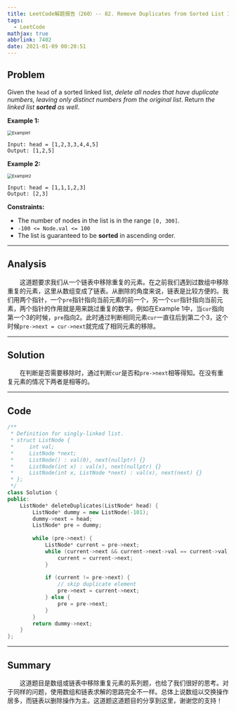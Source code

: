 ```yaml
---
title: LeetCode解题报告（260）-- 82. Remove Duplicates from Sorted List II
tags:
  - LeetCode
mathjax: true
abbrlink: 7402
date: 2021-01-09 00:20:51
---
```


## Problem

Given the `head` of a sorted linked list, *delete all nodes that have duplicate numbers, leaving only distinct numbers from the original list*. Return *the linked list **sorted** as well*.

<!-- more -->

**Example 1:**

<img src="https://assets.leetcode.com/uploads/2021/01/04/linkedlist1.jpg" alt="Example1" style="zoom:67%;" />

```
Input: head = [1,2,3,3,4,4,5]
Output: [1,2,5]
```

**Example 2:**

<img src="https://assets.leetcode.com/uploads/2021/01/04/linkedlist2.jpg" alt="Example2" style="zoom:67%;" />

```
Input: head = [1,1,1,2,3]
Output: [2,3]
```

**Constraints:**

- The number of nodes in the list is in the range `[0, 300]`.
- `-100 <= Node.val <= 100`
- The list is guaranteed to be **sorted** in ascending order.

------

## Analysis

&emsp;&emsp;这道题要求我们从一个链表中移除重复的元素。在之前我们遇到过数组中移除重复的元素，这里从数组变成了链表。从删除的角度来说，链表是比较方便的。我们用两个指针，一个`pre`指针指向当前元素的前一个，另一个`cur`指针指向当前元素，两个指针的作用就是用来跳过重复的数字。例如在Example 1中，当`cur`指向第一个3的时候，`pre`指向2。此时通过判断相同元素`cur`一直往后到第二个3，这个时候`pre->next = cur->next`就完成了相同元素的移除。

------

## Solution

&emsp;&emsp;在判断是否需要移除时，通过判断`cur`是否和`pre->next`相等得知。在没有重复元素的情况下两者是相等的。

------

## Code

```c++
/**
 * Definition for singly-linked list.
 * struct ListNode {
 *     int val;
 *     ListNode *next;
 *     ListNode() : val(0), next(nullptr) {}
 *     ListNode(int x) : val(x), next(nullptr) {}
 *     ListNode(int x, ListNode *next) : val(x), next(next) {}
 * };
 */
class Solution {
public:
    ListNode* deleteDuplicates(ListNode* head) {
        ListNode* dummy = new ListNode(-101);
        dummy->next = head;
        ListNode* pre = dummy;
        
        while (pre->next) {
            ListNode* current = pre->next;
            while (current->next && current->next->val == current->val) {
                current = current->next;
            }
            
            if (current != pre->next) {
                // skip duplicate element
                pre->next = current->next;
            } else {
                pre = pre->next;
            }
        }
        return dummy->next;
    }
};
```

------

## Summary

&emsp;&emsp;这道题目是数组或链表中移除重复元素的系列题，也给了我们很好的思考。对于同样的问题，使用数组和链表求解的思路完全不一样。总体上说数组以交换操作居多，而链表以删除操作为主。这道题这道题目的分享到这里，谢谢您的支持！
